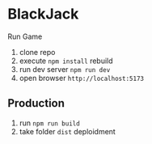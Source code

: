 # BlackJack

Run Game

1. clone repo
2. execute ```npm install``` rebuild
3. run dev server ```npm run dev```
4. open browser ```http://localhost:5173```


## Production

1. run ```npm run build```
2. take folder ```dist``` deploidment